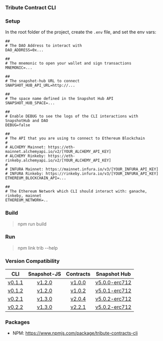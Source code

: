 ### Tribute Contract CLI

### Setup

In the root folder of the project, create the `.env` file, and set the env vars:

  ```
  ##
  # The DAO Address to interact with
  DAO_ADDRESS=0x...

  ##
  # The mnemonic to open your wallet and sign transactions
  MNEMONIC=...

  ##
  # The snapshot-hub URL to connect
  SNAPSHOT_HUB_API_URL=http://...

  ##
  # The space name defined in the Snapshot Hub API
  SNAPSHOT_HUB_SPACE=...

  ##
  # Enable DEBUG to see the logs of the CLI interactions with SnapshotHub and DAO
  DEBUG=false

  ## 
  # The API that you are using to connect to Ethereum Blockchain
  # 
  # ALCHEMY Mainnet: https://eth-mainnet.alchemyapi.io/v2/[YOUR_ALCHEMY_API_KEY]
  # ALCHEMY Rinkeby: https://eth-rinkeby.alchemyapi.io/v2/[YOUR_ALCHEMY_API_KEY]
  #
  # INFURA Mainnet: https://mainnet.infura.io/v3/[YOUR_INFURA_API_KEY]
  # INFURA Rinkeby: https://rinkeby.infura.io/v3/[YOUR_INFURA_API_KEY]
  ETHEREUM_BLOCKCHAIN_API=...

  ## 
  # The Ethereum Network which CLI should interact with: ganache, rinkeby, mainnet
  ETHEREUM_NETWORK=..
  ```

### Build

> npm run build

### Run

> npm link
> trib --help

### Version Compatibility

|                                        CLI                                         |                                   Snapshot-JS                                   |                                   Contracts                                    |                                      Snapshot Hub                                       |
| :--------------------------------------------------------------------------------: | :-----------------------------------------------------------------------------: | :----------------------------------------------------------------------------: | :-------------------------------------------------------------------------------------: |
| [v0.1.1](https://github.com/openlawteam/tribute-contracts-cli/releases/tag/v0.1.1) | [v1.2.0](https://github.com/openlawteam/snapshot-js-erc712/releases/tag/v1.2.0) | [v1.0.0](https://github.com/openlawteam/tribute-contracts/releases/tag/v1.0.0) | [v5.0.0-erc712](https://github.com/openlawteam/snapshot-hub/releases/tag/v5.0.0-erc712) |
| [v0.1.2](https://github.com/openlawteam/tribute-contracts-cli/releases/tag/v0.1.2) | [v1.2.0](https://github.com/openlawteam/snapshot-js-erc712/releases/tag/v1.2.0) | [v1.0.2](https://github.com/openlawteam/tribute-contracts/releases/tag/v1.0.2) | [v5.0.1-erc712](https://github.com/openlawteam/snapshot-hub/releases/tag/v5.0.1-erc712) |
| [v0.2.1](https://github.com/openlawteam/tribute-contracts-cli/releases/tag/v0.2.1) | [v1.3.0](https://github.com/openlawteam/snapshot-js-erc712/releases/tag/v1.3.0) | [v2.0.4](https://github.com/openlawteam/tribute-contracts/releases/tag/v2.0.4) | [v5.0.2-erc712](https://github.com/openlawteam/snapshot-hub/releases/tag/v5.0.2-erc712) |
| [v0.2.2](https://github.com/openlawteam/tribute-contracts-cli/releases/tag/v0.2.2) | [v1.3.0](https://github.com/openlawteam/snapshot-js-erc712/releases/tag/v1.3.0) | [v2.2.1](https://github.com/openlawteam/tribute-contracts/releases/tag/v2.2.1) | [v5.0.2-erc712](https://github.com/openlawteam/snapshot-hub/releases/tag/v5.0.2-erc712) |

### Packages

- NPM: https://www.npmjs.com/package/tribute-contracts-cli

